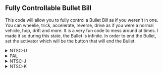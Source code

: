 ## Fully Controllable Bullet Bill

This code will allow you to fully control a Bullet Bill as if you weren't in one. You can wheelie, trick, accelerate, reverse, drive as if you were a normal vehicle, hop, drift and more. It is a very fun code to mess around at times. I made it so during this state, the Bullet is infinite. In order to end the Bullet, set the activator which will be the button that will end the Bullet.

<details>
<summary>NTSC-U</summary>

If you don't want the Bullet being infinite, remove activator (2834XXXX until E0000000) and the last line before the 2834XXXX, which ends with instruction 38600000)

XXXX: Controller Address
YYYY: Button to end Bullet

Button values: https://mariokartwii.com/archive/index.php?thread-44.html

```powerpc
045B1D7C 40800078
04572594 48000018
045794C8 38A00000
04578B80 38C00000
04577604 60000000
0457762C 48000028
0458E104 60000000
0458E1BC 60000000
04575350 4800002C
04577704 60000000
045AEF6C 60000000
045B24E4 38600000
045B0D54 48000070
045B1D68 38600000
2834XXXX YYYYZZZZ
045B1D7C 60000000
045B1D68 A87F0000
E0000000 80008000
```
</details>

<details>
<summary>PAL</summary>

If you don't want the Bullet being infinite, remove activator (283QXXXX until E0000000) and the last line before the 2834XXXX, which ends with instruction 38600000)

803Q: Change Q to 5 for GameCube controller, 4 for all other controllers
XXXX: Controller Address
YYYY: Button to end Bullet

Button values: https://mariokartwii.com/archive/index.php?thread-44.html


```powerpc
0459CD94 40800078
04578DF8 48000018
0457FD2C 38A00000
0457F1DC 38C00000
0457DE68 60000000
0457DE90 48000028
04594928 60000000
045949E0 60000000
0457BBB4 4800002C
0457DF68 60000000
045743E4 60000000
0459D4FC 38600000
0459BD6C 48000070
0459CD80 38600000
283QXXXX YYYYZZZZ
0459CD94 60000000
0459CD80 A87F0000
E0000000 80008000
```
</details>

<details>
<summary>NTSC-J</summary>

If you don't want the Bullet being infinite, remove activator (2834XXXX until E0000000) and the last line before the 2834XXXX, which ends with instruction 38600000)

XXXX: Controller Address
YYYY: Button to end Bullet

Button values: https://mariokartwii.com/archive/index.php?thread-44.html

```powerpc
0459C714 40800078
04578778 48000018
0457F6AC 38A00000
0457EB5C 38C00000
0457D7E8 60000000
0457D810 48000028
045942A8 60000000
04594360 60000000
0457B534 4800002C
0457D8E8 60000000
04573D64 60000000
0459CE7C 38600000
0459B6EC 48000070
0459C700 38600000
2834XXXX YYYYZZZZ
0459C714 60000000
0459C700 A87F0000
E0000000 80008000
```
</details>

<details>
<summary>NTSC-K</summary>

If you don't want the Bullet being infinite, remove activator (2834XXXX until E0000000) and the last line before the 2834XXXX, which ends with instruction 38600000)

XXXX: Controller Address
YYYY: Button to end Bullet

Button values: https://mariokartwii.com/archive/index.php?thread-44.html

```powerpc
0458ADEC 40800078
04566E50 48000018
0456DD84 38A00000
0456D234 38C00000
0456BEC0 60000000
0456BEE8 48000028
04582980 60000000
04582A38 60000000
04569C0C 4800002C
0456BFC0 60000000
0456243C 60000000
0458B554 38600000
04589DC4 48000070
0458ADD8 38600000
2835XXXX YYYYZZZZ
0458ADEC 60000000
0458ADD8 A87F0000
E0000000 80008000
```
</details>